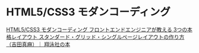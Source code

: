 HTML5/CSS3 モダンコーディング
=========================

[HTML5/CSS3 モダンコーディング フロントエンドエンジニアが教える 3つの本格レイアウト スタンダード・グリッド・シングルページレイアウトの作り方（吉田真麻）｜ 翔泳社の本](http://www.shoeisha.co.jp/book/detail/9784798141572)
